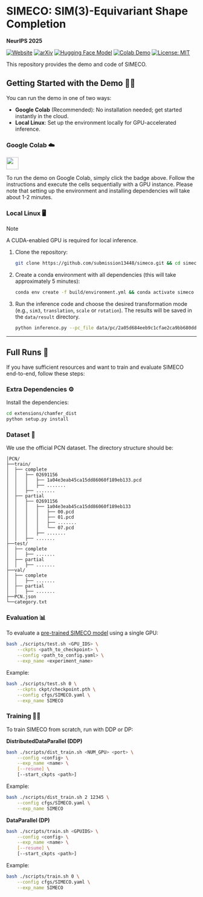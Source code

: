 # SIMECO: SIM(3)-Equivariant Shape Completion

**NeurIPS 2025**

[![Website](https://img.shields.io/badge/%F0%9F%A4%8D%20Project%20-Website-blue)](https://sime-completion.github.io)
[![arXiv](https://img.shields.io/badge/arXiv-PDF-b31b1b)](https://arxiv.org/abs/)
[![Hugging Face Model](https://img.shields.io/badge/🤗%20Hugging%20Face%20-Model-yellow)](https://huggingface.co/)
[![Colab Demo](https://img.shields.io/badge/Colab-Demo-FF6F00?logo=googlecolab&logoColor=yellow)](https://colab.research.google.com/github/complete3d/simeco/blob/main/demo/demo.ipynb)
[![License: MIT](https://img.shields.io/badge/License-MIT-green.svg)](https://raw.githubusercontent.com/complete3d/simeco/main/LICENSE)

This repository provides the demo and code of SIMECO.

## Getting Started with the Demo 🤹‍♂️

You can run the demo in one of two ways:

- **Google Colab** (Recommended): No installation needed; get started instantly in the cloud.
- **Local Linux**: Set up the environment locally for GPU-accelerated inference.

### Google Colab ☁️

[<img src="https://colab.research.google.com/assets/colab-badge.svg" height="32"/>](https://colab.research.google.com/github/complete3d/simeco/blob/main/demo.ipynb)

To run the demo on Google Colab, simply click the badge above. Follow the instructions and execute the cells sequentially with a GPU instance. Please note that setting up the environment and installing dependencies will take about 1-2 minutes.

### Local Linux 🖥️

> [!NOTE]
A CUDA-enabled GPU is required for local inference.

1. Clone the repository:

   ```bash
   git clone https://github.com/submission13448/simeco.git && cd simeco && git lfs pull
   ```

2. Create a conda environment with all dependencies (this will take approximately 5 minutes):

   ```bash
   conda env create -f build/environment.yml && conda activate simeco
   ```

3. Run the inference code and choose the desired transformation mode (e.g., `sim3`, `translation`, `scale` or `rotation`). The results will be saved in the `data/result` directory.

   ```bash
   python inference.py --pc_file data/pc/2a05d684eeb9c1cfae2ca9bb680dd18b.npy --aug_mode sim3
   ```
---

## Full Runs 🏃

If you have sufficient resources and want to train and evaluate SIMECO end-to-end, follow these steps:

### Extra Dependencies ⚙️

Install the dependencies:

   ```bash
   cd extensions/chamfer_dist
   python setup.py install
   ```

### Dataset 📂

We use the official PCN dataset. The directory structure should be:
```
│PCN/
├──train/
│  ├── complete
│  │   ├── 02691156
│  │   │   ├── 1a04e3eab45ca15dd86060f189eb133.pcd
│  │   │   ├── .......
│  │   ├── .......
│  ├── partial
│  │   ├── 02691156
│  │   │   ├── 1a04e3eab45ca15dd86060f189eb133
│  │   │   │   ├── 00.pcd
│  │   │   │   ├── 01.pcd
│  │   │   │   ├── .......
│  │   │   │   └── 07.pcd
│  │   │   ├── .......
│  │   ├── .......
├──test/
│  ├── complete
│  │   ├── .......
│  ├── partial
│  │   ├── .......
├──val/
│  ├── complete
│  │   ├── .......
│  ├── partial
│  │   ├── .......
├──PCN.json
└──category.txt
```

### Evaluation 📊

To evaluate a [pre-trained SIMECO model](./ckpt) using a single GPU:

```bash
bash ./scripts/test.sh <GPU_IDS> \
    --ckpts <path_to_checkpoint> \
    --config <path_to_config.yaml> \
    --exp_name <experiment_name>
```

Example:
```bash
bash ./scripts/test.sh 0 \
    --ckpts ckpt/checkpoint.pth \
    --config cfgs/SIMECO.yaml \
    --exp_name SIMECO
```

### Training 🏋️‍♀️

To train SIMECO from scratch, run with DDP or DP:

**DistributedDataParallel (DDP)** 
```bash
bash ./scripts/dist_train.sh <NUM_GPU> <port> \
    --config <config> \
    --exp_name <name> \
    [--resume] \
    [--start_ckpts <path>]
```

Example:
```bash
bash ./scripts/dist_train.sh 2 12345 \
    --config cfgs/SIMECO.yaml \
    --exp_name SIMECO 
```

**DataParallel (DP)** 
```bash
bash ./scripts/train.sh <GPUIDS> \
    --config <config> \
    --exp_name <name> \
    [--resume] \
    [--start_ckpts <path>]
```

Example:
```bash
bash ./scripts/train.sh 0 \
    --config cfgs/SIMECO.yaml \
    --exp_name SIMECO 
```
